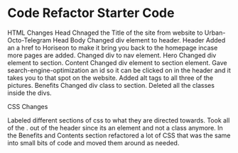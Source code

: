 # Code Refactor Starter Code

HTML Changes
Head
    Chnaged the Title of the site from website to Urban-Octo-Telegram
Head
Body 
    Changed div element to header.
    Header
        Added an a href to Horiseon to make it bring you back to the homepage incase more pages are added.
        Changed div to nav element.
    Hero
        Changed div element to section.
    Content
        Changed div element to section element.
        Gave search-engine-optimization an id so it can be clicked on in the header and it takes you to that spot on the website.
        Added alt tags to all three of the pictures.
    Benefits
        Changed div class to section.
        Deleted all the classes inside the divs.



CSS Changes

Labeled different sections of css to what they are directed towards.
Took all of the . out of the header since its an element and not a class anymore.
In the Benefits and Contents section refactored a lot of CSS that was the same into small bits of code and moved them around as needed.




